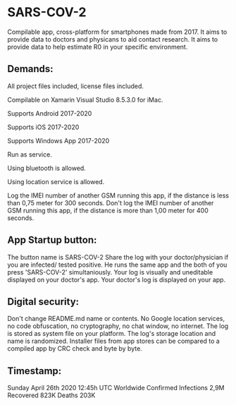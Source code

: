 # SARS-COV-2
Compilable app, cross-platform for smartphones made from 2017. It aims to provide data to doctors and physicans to aid contact research. It aims to provide data to help estimate R0 in your specific environment.

## Demands:

All project files included, license files included.

Compilable on Xamarin Visual Studio 8.5.3.0 for iMac. 

Supports Android 2017-2020

Supports iOS 2017-2020

Supports Windows App 2017-2020

Run as service.

Using bluetooth is allowed. 

Using location service is allowed. 

Log the IMEI number of another GSM running this app, if the distance is less than 0,75 meter for 300 seconds.
Don't log the IMEI number of another GSM running this app, if the distance is more than 1,00 meter for 400 seconds.

## App Startup button:

The button name is SARS-COV-2
Share the log with your doctor/physician if you are infected/ tested positive. He runs the same app and the both of you press 'SARS-COV-2' simultaniously. Your log is visually and uneditable displayed on your doctor's app. Your doctor's log is displayed on your app.

## Digital security: 

Don't change README.md name or contents. No Google location services, no code obfuscation, no cryptography, no chat window, no internet. The log is stored as system file on your platform. The log's storage location and name is randomized. Installer files from app stores can be compared to a compiled app by CRC check and byte by byte.

## Timestamp:

Sunday April 26th 2020 12:45h UTC 
Worldwide Confirmed Infections 2,9M Recovered 823K Deaths 203K
